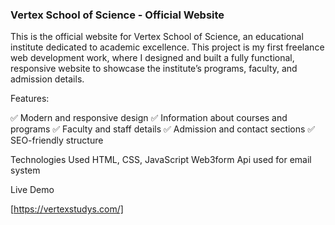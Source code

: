 ### Vertex School of Science - Official Website

This is the official website for Vertex School of Science, an educational institute dedicated to academic excellence. This project is my first freelance web development work, where I designed and built a fully functional, responsive website to showcase the institute’s programs, faculty, and admission details.

Features:

✅ Modern and responsive design
✅ Information about courses and programs
✅ Faculty and staff details
✅ Admission and contact sections
✅ SEO-friendly structure

Technologies Used
HTML, CSS, JavaScript
Web3form Api used for email system

Live Demo

[https://vertexstudys.com/]
